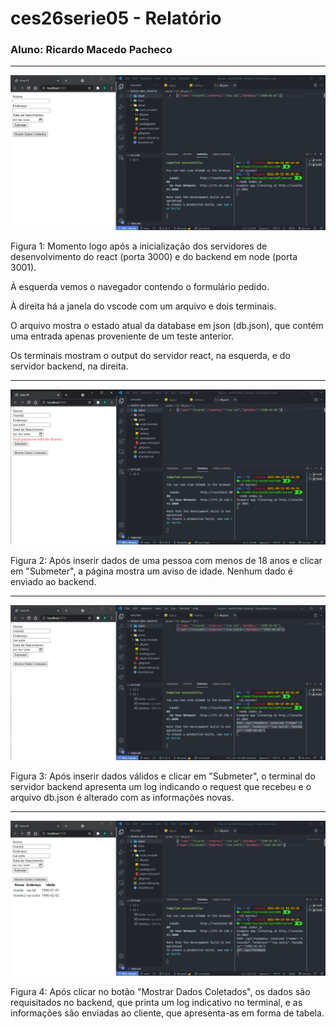 # ces26serie05 - Relatório
### Aluno: Ricardo Macedo Pacheco

___

![](fotos/inicial.png)

Figura 1: Momento logo após a inicialização dos servidores de desenvolvimento do react (porta 3000) e do backend em node (porta 3001).

À esquerda vemos o navegador contendo o formulário pedido.

À direita há a janela do vscode com um arquivo e dois terminais.

O arquivo mostra o estado atual da database em json (db.json), que contém uma entrada apenas proveniente de um teste anterior.

Os terminais mostram o output do servidor react, na esquerda, e do servidor backend, na direita.
___
![](fotos/idade-invalida.png)

Figura 2: Após inserir dados de uma pessoa com menos de 18 anos e clicar em "Submeter", a página mostra um aviso de idade. Nenhum dado é enviado ao backend.
___
![](fotos/apos-submit.png)

Figura 3: Após inserir dados válidos e clicar em "Submeter", o terminal do servidor backend apresenta um log indicando o request que recebeu e o arquivo db.json é alterado com as informações novas.
___
![](fotos/tabela.png)

Figura 4: Após clicar no botão "Mostrar Dados Coletados", os dados são requisitados no backend, que printa um log indicativo no terminal, e as informações são enviadas ao cliente, que apresenta-as em forma de tabela.